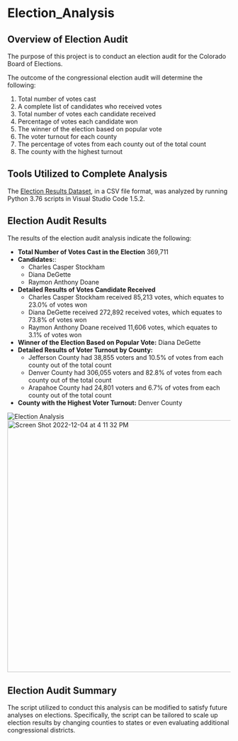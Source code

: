 # Election_Analysis

## Overview of Election Audit
The purpose of this project is to conduct an election audit for the Colorado Board of Elections. 

The outcome of the congressional election audit will determine the following: 
1.	Total number of votes cast
2.	A complete list of candidates who received votes
3.	Total number of votes each candidate received
4.	Percentage of votes each candidate won
5.	The winner of the election based on popular vote
6.	The voter turnout for each county
7.	The percentage of votes from each county out of the total count
8.	The county with the highest turnout

## Tools Utilized to Complete Analysis
The [Election Results Dataset](https://github.com/Morifingk/Election_Analysis/tree/main/Resources), in a CSV file format, was analyzed by running Python 3.76 scripts in Visual Studio Code 1.5.2.

## Election Audit Results

The results of the election audit analysis indicate the following:

-	**Total Number of Votes Cast in the Election** 369,711
-	**Candidates:**:
	- Charles Casper Stockham
	- Diana DeGette
	- Raymon Anthony Doane 
-	**Detailed Results of Votes Candidate Received**
	- Charles Casper Stockham received 85,213 votes, which equates to 23.0% of votes won
	- Diana DeGette received 272,892 received votes, which equates to 73.8% of votes won
	- Raymon Anthony Doane received 11,606 votes, which equates to 3.1% of votes won
-	**Winner of the Election Based on Popular Vote:** Diana DeGette
-	**Detailed Results of Voter Turnout by County:**
	- Jefferson County had 38,855 voters and 10.5% of votes from each county out of the total count
	- Denver County had 306,055 voters and 82.8% of votes from each county out of the total count
	- Arapahoe County had 24,801 voters and 6.7% of votes from each county out of the total count
-	**County with the Highest Voter Turnout:** Denver County

![Election Analysis](https://github.com/Morifingk/Election_Analysis/blob/main/Analysis/election_analysis.PNG)
<img width="568" alt="Screen Shot 2022-12-04 at 4 11 32 PM" src="https://user-images.githubusercontent.com/104086409/205515860-476a8eeb-bde5-4ed4-a9c0-cc74c82592e2.png">

## Election Audit Summary
The script utilized to conduct this analysis can be modified to satisfy future analyses on elections. Specifically, the script can be tailored to scale up election results by changing counties to states or even evaluating additional congressional districts. 
